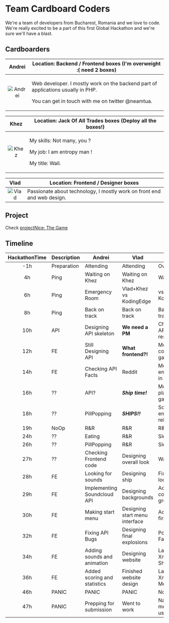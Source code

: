 # Team Cardboard Coders

We're a team of developers from Bucharest, Romania and we love to code. We're really excited to be a part of this first Global Hackathon and we're sure we'll have a blast.

## Cardboarders

| Andrei | Location: Backend / Frontend boxes (I'm overweight :( need 2 boxes)
|:---: |--- 
| ![Andrei](https://pbs.twimg.com/profile_images/1401901846/me_crop_200x200.jpg) | <p>Web developer.  I mostly work on the backend part of applications usually in PHP. </p><p>You can get in touch with me on twitter @neamtua.</p>

| Khez | Location: Jack Of All Trades boxes (Deploy all the boxes!)
|:---: |--- 
| ![Khez](https://dl.dropboxusercontent.com/u/8039858/khez02.png) | <p>My skills: Not many, you ?</p><p>My job: I am entropy man ! </p><p>My title: Wall.</p>

| Vlad | Location: Frontend / Designer boxes
|:---: |--- 
| ![Vlad](https://pbs.twimg.com/profile_images/479548892145410048/zdErLGTX_200x200.png) | Passionate about technology, I mostly work on front end and web design.

## Project
Check [projectNice: The Game](https://github.com/neamtua/projectNice/)

## Timeline

| HackathonTime | Description | Andrei | Vlad | Khez
|:---: |--- |--- |--- |---
| -1h | Preparation | Attending | Attending | Oversleeping
| 4h | Ping | Waiting on Khez | Waiting on Khez | Waking up
| 6h | Ping | Emergency Room | Vlad+Khez vs KodingEdge | vs KodingEdge
| 8h | Ping | Back on track | Back on track | Back on track
| 10h | API | Designing API skeleton | **We need a PM** | Checking API resources
| 12h | FE | Still Designing API | **What frontend?!** | Mockuping controlls in game
| 14h | FE | Checking API Facts | Reddit | Mockup enemy ship in game
| 16h | ?? | API? | **_Ship time!_** | Mockup player ship in game
| 18h | ?? | PillPopping | **_SHIPS!!_** | Something engine related
| 19h | NoOp | R&R | R&R | R&R
| 24h | ?? | Eating | R&R | Sleeping
| 26h | ?? | PillPopping | R&R | Sleeping
| 27h | ?? | Checking Frontend code | Designing overall look | Waking up
| 28h | FE | Looking for sounds | Designing ship | Fixing locking bugs
| 29h | FE | Implementing Soundcloud API | Designing backgrounds | Adding collision with ground
| 30h | FE | Making start menu | Designing start menu interface | Adding tesla firing
| 32h | FE | Fixing API Bugs | Designing final explosions | Power Failures
| 34h | FE | Adding sounds and animation | Designing website | Late Pre-Xmas Shopping
| 36h | FE | Added scoring and statistics | Finished website design | Late Pre-Xmas Meetup
| 46h | PANIC | PANIC | PANIC | No idea
| 47h | PANIC | Prepping for submission | Went to work | Naked and messaging us about it
